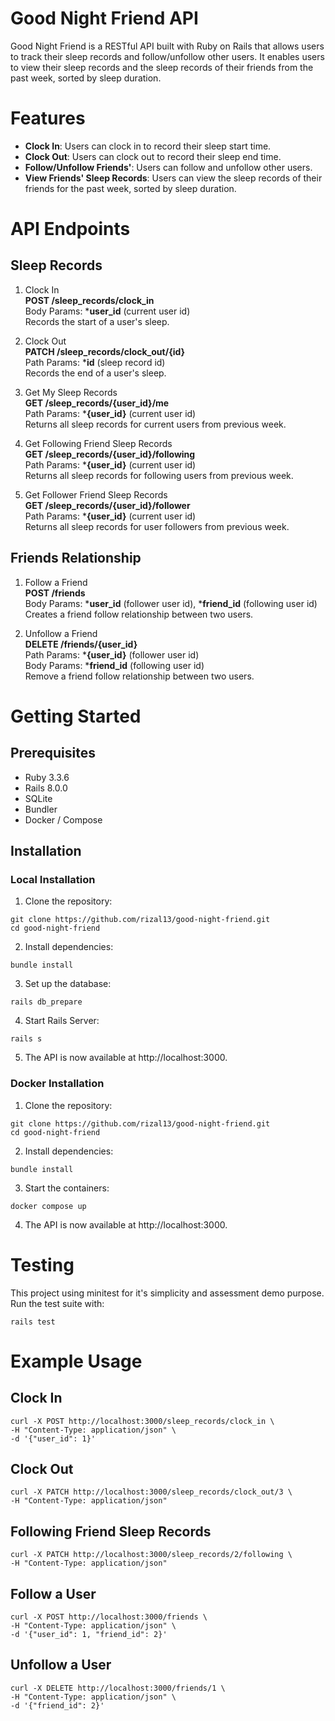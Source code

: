 # Good Night Friend API
Good Night Friend is a RESTful API built with Ruby on Rails that allows users to track their sleep records and follow/unfollow other users. It enables users to view their sleep records and the sleep records of their friends from the past week, sorted by sleep duration.


# Features
* **Clock In**: Users can clock in to record their sleep start time.
* **Clock Out**: Users can clock out to record their sleep end time.
* **Follow/Unfollow Friends'**: Users can follow and unfollow other users.
* **View Friends' Sleep Records**: Users can view the sleep records of their friends for the past week, sorted by sleep duration.


# API Endpoints
## Sleep Records
1. Clock In \
**POST /sleep_records/clock_in** \
Body Params: ***user_id** (current user id) \
Records the start of a user's sleep.

2. Clock Out \
**PATCH /sleep_records/clock_out/{id}** \
Path Params: ***id** (sleep record id) \
Records the end of a user's sleep.

3. Get My Sleep Records \
**GET /sleep_records/{user_id}/me** \
Path Params: ***{user_id}** (current user id) \
Returns all sleep records for current users from previous week.

4. Get Following Friend Sleep Records \
**GET /sleep_records/{user_id}/following** \
Path Params: ***{user_id}** (current user id) \
Returns all sleep records for following users from previous week.

5. Get Follower Friend Sleep Records \
**GET /sleep_records/{user_id}/follower** \
Path Params: ***{user_id}** (current user id) \
Returns all sleep records for user followers from previous week.

## Friends Relationship
1. Follow a Friend \
**POST /friends** \
Body Params: ***user_id** (follower user id), ***friend_id** (following user id) \
Creates a friend follow relationship between two users.

2. Unfollow a Friend \
**DELETE /friends/{user_id}** \
Path Params: ***{user_id}** (follower user id) \
Body Params: ***friend_id** (following user id) \
Remove a friend follow relationship between two users.


# Getting Started
## Prerequisites
* Ruby 3.3.6
* Rails 8.0.0
* SQLite
* Bundler
* Docker / Compose  

## Installation
### Local Installation
1. Clone the repository:
```
git clone https://github.com/rizal13/good-night-friend.git
cd good-night-friend
```

2. Install dependencies:
```
bundle install
```

3. Set up the database:
```
rails db_prepare
```

4. Start Rails Server:
```
rails s
```

5. The API is now available at http://localhost:3000.

### Docker Installation
1. Clone the repository:
```
git clone https://github.com/rizal13/good-night-friend.git
cd good-night-friend
```

2. Install dependencies:
```
bundle install
```

3. Start the containers:
```
docker compose up
```

4. The API is now available at http://localhost:3000.


# Testing
This project using minitest for it's simplicity and assessment demo purpose. \
Run the test suite with:
```
rails test
```


# Example Usage
## Clock In
```
curl -X POST http://localhost:3000/sleep_records/clock_in \
-H "Content-Type: application/json" \
-d '{"user_id": 1}'
```

## Clock Out
```
curl -X PATCH http://localhost:3000/sleep_records/clock_out/3 \
-H "Content-Type: application/json"
```

## Following Friend Sleep Records
```
curl -X PATCH http://localhost:3000/sleep_records/2/following \
-H "Content-Type: application/json"
```

## Follow a User
```
curl -X POST http://localhost:3000/friends \
-H "Content-Type: application/json" \
-d '{"user_id": 1, "friend_id": 2}'
```

## Unfollow a User
```
curl -X DELETE http://localhost:3000/friends/1 \
-H "Content-Type: application/json" \
-d '{"friend_id": 2}'
```
